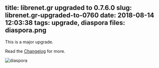 title: librenet.gr upgraded to 0.7.6.0
slug: librenet.gr-upgraded-to-0760
date: 2018-08-14 12:03:38
tags: upgrade, diaspora
files: diaspora.png
---

This is a major upgrade.

Read the [Changelog](https://github.com/diaspora/diaspora/releases/tag/v0.7.6.0) for more.

![diaspora](diaspora.png)
